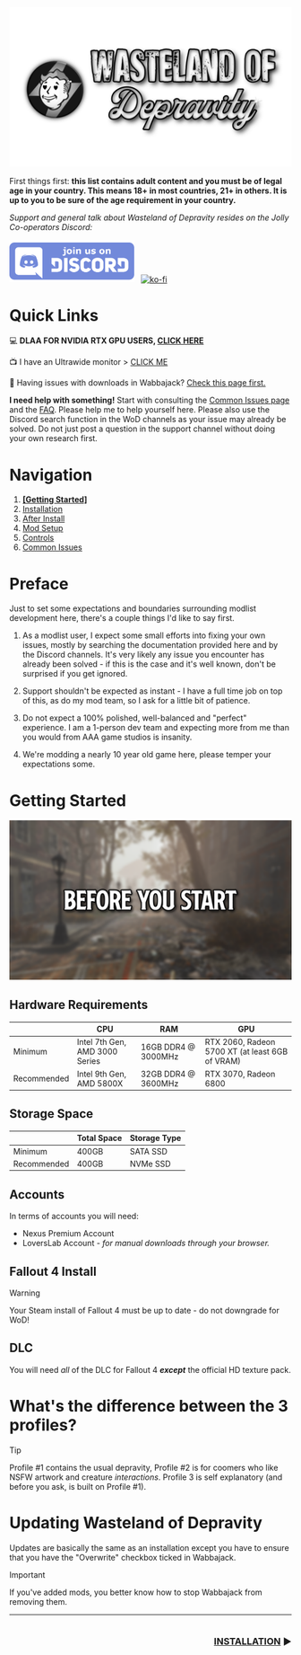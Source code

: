 ![WoD Banner](img/WoDBanner.png)

First things first: **this list contains adult content and you must be of legal age in your country. This means 18+ in most countries, 21+ in others. It is up to you to be sure of the age requirement in your country.**

*Support and general talk about Wasteland of Depravity resides on the Jolly Co-operators Discord:*


[![DiscordButton](img/DiscordButton.png)](https://discord.gg/iAmModlist) &nbsp; [![ko-fi](https://ko-fi.com/img/githubbutton_sm.svg)](https://ko-fi.com/Z8Z7CKSPJ)


# Quick Links
:computer:  **DLAA FOR NVIDIA RTX GPU USERS, [CLICK HERE](DLAA.md)**

:tv:  I have an Ultrawide monitor > [CLICK ME](Ultrawide.md)
  
:file_folder: Having issues with downloads in Wabbajack? [Check this page first.](https://github.com/iAmMe27/WoD/wiki)

**I need help with something!** Start with consulting the [Common Issues page](CommonIssues.md) and the [FAQ](FAQ.md). Please help me to help yourself here. Please also use the Discord search function in the WoD channels as your issue may already be solved. Do not just post a question in the support channel without doing your own research first.

# Navigation
1. **[[Getting Started]](README.MD)**
2. [Installation](Installation.md)
3. [After Install](PostInstall.md) 
4. [Mod Setup](ModSetup.md)
5. [Controls](Controls.md)
6. [Common Issues](CommonIssues.md)

# Preface
Just to set some expectations and boundaries surrounding modlist development here, there's a couple things I'd like to say first.

1. As a modlist user, I expect some small efforts into fixing your own issues, mostly by searching the documentation provided here and by the Discord channels. It's very likely any issue you encounter has already been solved - if this is the case and it's well known, don't be surprised if you get ignored.
   
2. Support shouldn't be expected as instant - I have a full time job on top of this, as do my mod team, so I ask for a little bit of patience.
   
3. Do not expect a 100% polished, well-balanced and "perfect" experience. I am a 1-person dev team and expecting more from me than you would from AAA game studios is insanity.
   
4. We're modding a nearly 10 year old game here, please temper your expectations some.

# Getting Started

![Getting Started](img/headers/BeforeYouStart.png)


## Hardware Requirements

|             | CPU                             | RAM                 | GPU                                             |
|-------------|---------------------------------|---------------------|-------------------------------------------------|
| Minimum     | Intel 7th Gen,  AMD 3000 Series | 16GB DDR4 @ 3000MHz | RTX 2060, Radeon 5700 XT (at least 6GB of VRAM) |
| Recommended | Intel 9th Gen, AMD 5800X        | 32GB DDR4 @ 3600MHz | RTX 3070, Radeon 6800                           |

## Storage Space

|             | Total Space   | Storage Type        |
|-------------|---------------|---------------------|
| Minimum     | 400GB         | SATA SSD            |
| Recommended | 400GB         | NVMe SSD            |

## Accounts
In terms of accounts you will need:
  * Nexus Premium Account
  * LoversLab Account - *for manual downloads through your browser.*

## Fallout 4 Install
> [!WARNING]
> Your Steam install of Fallout 4 must be up to date - do not downgrade for WoD!

## DLC
You will need *all* of the DLC for Fallout 4 ***except*** the official HD texture pack.

# What's the difference between the 3 profiles?
> [!TIP]
> Profile #1 contains the usual depravity, Profile #2 is for coomers who like NSFW artwork and creature *interactions*. Profile 3 is self explanatory (and before you ask, is built on Profile #1).

# Updating Wasteland of Depravity
Updates are basically the same as an installation except you have to ensure that you have the "Overwrite" checkbox ticked in Wabbajack.

> [!IMPORTANT]
> If you've added mods, you better know how to stop Wabbajack from removing them.

---

<span style="float:right">

### [INSTALLATION](Installation.md) :arrow_forward:

</span>
